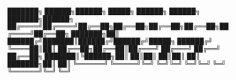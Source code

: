 ███████╗ ██████╗██████╗  █████╗ ██████╗ ██████╗ ███████╗██████╗ 
██╔════╝██╔════╝██╔══██╗██╔══██╗██╔══██╗██╔══██╗██╔════╝██╔══██╗
███████╗██║     ██████╔╝███████║██████╔╝██████╔╝█████╗  ██████╔╝
╚════██║██║     ██╔══██╗██╔══██║██╔═══╝ ██╔═══╝ ██╔══╝  ██╔══██╗
███████║╚██████╗██║  ██║██║  ██║██║     ██║     ███████╗██║  ██║
╚══════╝ ╚═════╝╚═╝  ╚═╝╚═╝  ╚═╝╚═╝     ╚═╝     ╚══════╝╚═╝  ╚═╝
                                                                
                             
                             
                             
                             
                             
                             
                             
                             
                             
